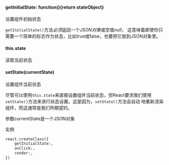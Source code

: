 #### getInitialState: function(){return stateObject}

设置组件初始状态


`getInitialState()`方法*必须*返回一个*JSON对象*或空值*null*， 这意味着即使你只需要一个简单的标志作为状态，比如true或false，也要把它放到JSON对象里。

#### this.state

读取当前状态

#### setState(currentState)

设置组件当前状态

尽管可以使用`this.state`来直接设置组件当前状态，但React要求我们使用`setState()`方法来进行状态设置。这是因为，`setState()`方法会自动 地重新渲染组件，而这通常是我们所期望的。

参数currentState是一个JSON对象

实例

```html
react.createClass({
 	getInitialState:,
	onClick:,
	render:,
})
```